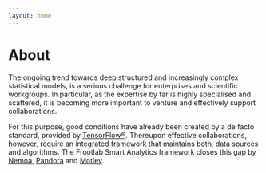 ```yaml
---
layout: home
---
```


# About


The ongoing trend towards deep structured and increasingly complex statistical models,
is a serious challenge for enterprises and scientific workgroups.
In particular, as the expertise by far is highly specialised and scattered,
it is becoming more important to venture and effectively support collaborations.

For this purpose, good conditions have already been created by a de facto standard,
provided by [TensorFlow®](https://www.tensorflow.org). Thereupon effective collaborations,
however, require an integrated framework that maintains both, data sources and algorithms.
The Frootlab Smart Analytics framework closes this gap by [Nemoa](https://github.com/frootlab/nemoa),
[Pandora](https://github.com/frootlab/pandora) and [Motley](https://github.com/frootlab/motley).